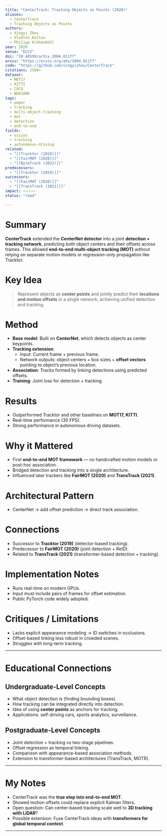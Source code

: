 ```yaml
---
title: "CenterTrack: Tracking Objects as Points (2020)"
aliases:
  - CenterTrack
  - Tracking Objects as Points
authors:
  - Xingyi Zhou
  - Vladlen Koltun
  - Philipp Krähenbühl
year: 2020
venue: "ECCV"
doi: "10.48550/arXiv.2004.01177"
arxiv: "https://arxiv.org/abs/2004.01177"
code: "https://github.com/xingyizhou/CenterTrack"
citations: 2500+
dataset:
  - MOT17
  - KITTI
  - COCO
  - BDD100K
tags:
  - paper
  - tracking
  - multi-object-tracking
  - mot
  - detection
  - end-to-end
fields:
  - vision
  - tracking
  - autonomous-driving
related:
  - "[[Tracktor (2019)]]"
  - "[[FairMOT (2020)]]"
  - "[[ByteTrack (2022)]]"
predecessors:
  - "[[Tracktor (2019)]]"
successors:
  - "[[FairMOT (2020)]]"
  - "[[TransTrack (2021)]]"
impact: ⭐⭐⭐⭐⭐
status: "read"

---
```


# Summary
**CenterTrack** extended the **CenterNet detector** into a joint **detection + tracking network**, predicting both object centers and their offsets across frames. This allowed **end-to-end multi-object tracking (MOT)** without relying on separate motion models or regression-only propagation like Tracktor.

# Key Idea
> Represent objects as **center points** and jointly predict their **locations and motion offsets** in a single network, achieving unified detection and tracking.

# Method
- **Base model**: Built on **CenterNet**, which detects objects as center keypoints.  
- **Tracking extension**:  
  - Input: Current frame + previous frame.  
  - Network outputs: object centers + box sizes + **offset vectors** pointing to object’s previous location.  
- **Association**: Tracks formed by linking detections using predicted offsets.  
- **Training**: Joint loss for detection + tracking.  

# Results
- Outperformed Tracktor and other baselines on **MOT17, KITTI**.  
- Real-time performance (30 FPS).  
- Strong performance in autonomous driving datasets.  

# Why it Mattered
- First **end-to-end MOT framework** — no handcrafted motion models or post-hoc association.  
- Bridged detection and tracking into a single architecture.  
- Influenced later trackers like **FairMOT (2020)** and **TransTrack (2021)**.  

# Architectural Pattern
- CenterNet → add offset prediction → direct track association.  

# Connections
- Successor to **Tracktor (2019)** (detector-based tracking).  
- Predecessor to **FairMOT (2020)** (joint detection + ReID).  
- Related to **TransTrack (2021)** (transformer-based detection + tracking).  

# Implementation Notes
- Runs real-time on modern GPUs.  
- Input must include pairs of frames for offset estimation.  
- Public PyTorch code widely adopted.  

# Critiques / Limitations
- Lacks explicit appearance modeling → ID switches in occlusions.  
- Offset-based linking less robust in crowded scenes.  
- Struggles with long-term tracking.  

---

# Educational Connections

## Undergraduate-Level Concepts
- What object detection is (finding bounding boxes).  
- How tracking can be integrated directly into detection.  
- Idea of using **center points** as anchors for tracking.  
- Applications: self-driving cars, sports analytics, surveillance.  

## Postgraduate-Level Concepts
- Joint detection + tracking vs two-stage pipelines.  
- Offset regression as temporal linking.  
- Comparison with appearance-based association methods.  
- Extension to transformer-based architectures (TransTrack, MOTR).  

---

# My Notes
- CenterTrack was the **true step into end-to-end MOT**.  
- Showed motion offsets could replace explicit Kalman filters.  
- Open question: Can center-based tracking scale well to **3D tracking with LiDAR**?  
- Possible extension: Fuse CenterTrack ideas with **transformers for global temporal context**.  

---
